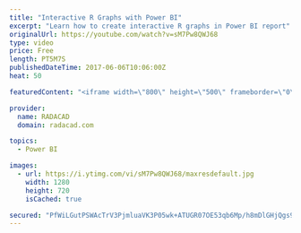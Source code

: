 ```yaml
---
title: "Interactive R Graphs with Power BI"
excerpt: "Learn how to create interactive R graphs in Power BI report"
originalUrl: https://youtube.com/watch?v=sM7Pw8QWJ68
type: video
price: Free
length: PT5M7S
publishedDateTime: 2017-06-06T10:06:00Z
heat: 50

featuredContent: "<iframe width=\"800\" height=\"500\" frameborder=\"0\" src=\"https://www.youtube.com/embed/sM7Pw8QWJ68\" allow=\"accelerometer; autoplay; encrypted-media; gyroscope; picture-in-picture\" allowfullscreen></iframe>"

provider:
  name: RADACAD
  domain: radacad.com

topics:
  - Power BI

images:
  - url: https://i.ytimg.com/vi/sM7Pw8QWJ68/maxresdefault.jpg
    width: 1280
    height: 720
    isCached: true

secured: "PfWiLGutPSWAcTrV3PjmluaVK3P05wk+ATUGR07OE53qb6Mp/h8mDlGHjQgs9QS5eXRXNaY8JjoCnTEv7So89hvA9S5Xq06jtK4axWDRrzvOhKU3Z6UzlgCu1N8mETRKUeYjDGk/LcMs4wfVyPvbZ+5v3dM9tdLsq50+Lj7BzNF1m3/XENYrxZDd/5PAeEFcsfiOQnxbcpu+nSDOiaSt6lTyRtT33JavbGNrSaE7eaFZ2tBkvr3KEizqzpqYALWa9AwFH9sy31xES6Jg7VpDQmVqAS27FBs/HnvTAtdTSCwlXkyFUVtAmjD5XLkOy/1S/BhACERY++V1o2taUN8eyJBacAAn+rBCcer3UstBHDqOZFGmYzD4AbZMemDaqMRHaTMhtLPLb/oDt7vU7F3evxysQ6ganvssTYA2FddktBY=;2LJvX+1FTilSIDWJygzEng=="
---
```


